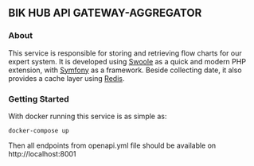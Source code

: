 ## BIK HUB API GATEWAY-AGGREGATOR

### About
This service is responsible for storing and retrieving flow charts for our expert system.
It is developed using [Swoole](www.swoole.co.uk) as a quick and modern PHP extension, with [Symfony](https://symfony.com/) as a framework. Beside collecting date, it also provides a cache layer using [Redis](https://redis.io/).

### Getting Started
With docker running this service is as simple as:
```
docker-compose up
```
Then all endpoints from openapi.yml file should be available on http://localhost:8001